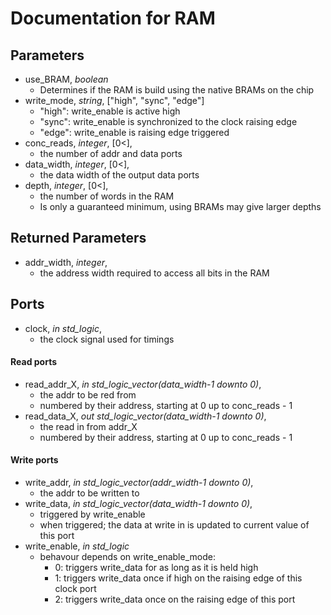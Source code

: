 # Documentation for RAM

## Parameters
* use_BRAM, *boolean*
  - Determines if the RAM is build using the native BRAMs on the chip
* write_mode, *string*, ["high", "sync", "edge"]
	- "high": write_enable is active high
	- "sync": write_enable is synchronized to the clock raising edge
	- "edge": write_enable is raising edge triggered
* conc_reads, *integer*, [0<],
  - the number of addr and data ports
* data_width, *integer*, [0<],
  - the data width of the output data ports
* depth, *integer*, [0<],
  - the number of words in the RAM
  - Is only a guaranteed minimum, using BRAMs may give larger depths

## Returned Parameters
* addr_width, *integer*,
  - the address width required to access all bits in the RAM

## Ports
* clock, *in std_logic*,
	- the clock signal used for timings
####  Read ports
* read_addr_X, *in std_logic_vector(data_width-1 downto 0)*,
  - the addr to be red from
  - numbered by their address, starting at 0 up to conc_reads - 1
* read_data_X, *out std_logic_vector(data_width-1 downto 0)*,
  - the read in from addr_X
  - numbered by their address, starting at 0 up to conc_reads - 1
####  Write ports
* write_addr, *in std_logic_vector(addr_width-1 downto 0)*,
  - the addr to be written to
* write_data, *in std_logic_vector(data_width-1 downto 0)*,
  - triggered by write_enable
  - when triggered; the data at write in is updated to current value of this port
* write_enable, *in std_logic*
  - behavour depends on write_enable_mode:
    + 0: triggers write_data for as long as it is held high
    + 1: triggers write_data once if high on the raising edge of this clock port
    + 2: triggers write_data once on the raising edge of this port
